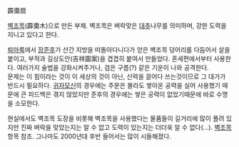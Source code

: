 霹棗扇

[벽조목](%EB%B2%BD%EC%A1%B0%EB%AA%A9.md)(霹棗木)으로 만든 부채. 벽조목은 벼락맞은
[대추](%EB%8C%80%EC%B6%94.md)나무를 의미하며, 강한 도력을 지니고 있다고 한다.

[퇴마록](%ED%87%B4%EB%A7%88%EB%A1%9D.md)에서
[장준후](%EC%9E%A5%EC%A4%80%ED%9B%84.md)가 산간 지방을 떠돌아다니다가 얻은 벽조목 덩어리를 다듬어서 살을
붙이고, 부적과 길상도안(吉祥圖案)을 겹겹히 붙여서 만들었다. 혼세편에서부터 사용한다. 여러가지 술법을 강화시켜주거나, 검은 구름(?) 같은
기운이 나와 공격한다.  
문제는 이 힘이라는 것이 이 세상의 것이 아닌, 신력을 끌어다 쓰는것이므로 그 대가가 반드시 필요하다.
[귀자모신](%EA%B7%80%EC%9E%90%EB%AA%A8%EC%8B%A0.md)의 경우에는 주문은 몰라도 쌓아온 공력을 실어
사용했기 때문에 큰 피드백은 겪지 않았지만 준후의 경우에는 쌓은 공력이 없었기때문에 바로 수명을 소모한다.

현실에서도 벽조목 도장을 비롯해 벽조목을 사용했다는 물품들이 길거리에 많이 풀려 있지만 진짜 벼락을 맞았는지는 알 수 없고 도력이 있는지는
더더욱 알 수 없다(...). [벽조목](%EB%B2%BD%EC%A1%B0%EB%AA%A9.md) 항목 참조. 그나마도 2000년대
후반 들어서는 많이 시들해졌다.

